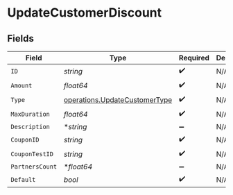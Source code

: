 # UpdateCustomerDiscount


## Fields

| Field                                                                          | Type                                                                           | Required                                                                       | Description                                                                    |
| ------------------------------------------------------------------------------ | ------------------------------------------------------------------------------ | ------------------------------------------------------------------------------ | ------------------------------------------------------------------------------ |
| `ID`                                                                           | *string*                                                                       | :heavy_check_mark:                                                             | N/A                                                                            |
| `Amount`                                                                       | *float64*                                                                      | :heavy_check_mark:                                                             | N/A                                                                            |
| `Type`                                                                         | [operations.UpdateCustomerType](../../models/operations/updatecustomertype.md) | :heavy_check_mark:                                                             | N/A                                                                            |
| `MaxDuration`                                                                  | *float64*                                                                      | :heavy_check_mark:                                                             | N/A                                                                            |
| `Description`                                                                  | **string*                                                                      | :heavy_minus_sign:                                                             | N/A                                                                            |
| `CouponID`                                                                     | *string*                                                                       | :heavy_check_mark:                                                             | N/A                                                                            |
| `CouponTestID`                                                                 | *string*                                                                       | :heavy_check_mark:                                                             | N/A                                                                            |
| `PartnersCount`                                                                | **float64*                                                                     | :heavy_minus_sign:                                                             | N/A                                                                            |
| `Default`                                                                      | *bool*                                                                         | :heavy_check_mark:                                                             | N/A                                                                            |